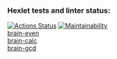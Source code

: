 ### Hexlet tests and linter status:
[![Actions Status](https://github.com/hellraze/frontend-project-44/workflows/hexlet-check/badge.svg)](https://github.com/hellraze/frontend-project-44/actions)
[![Maintainability](https://api.codeclimate.com/v1/badges/73854f324f73d089f7ca/maintainability)](https://codeclimate.com/github/hellraze/frontend-project-44/maintainability)\
[brain-even](https://asciinema.org/a/MXh7CbMas54mgJ7dQHbL6w3Im)\
[brain-calc](https://asciinema.org/a/4BSPPI2DQ8ZUVDHqs7L56X6Xw)\
[brain-gcd](https://asciinema.org/a/LbovfwyHctgZVLWSEJeUtH17R)